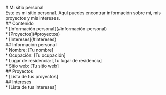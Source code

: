 <p># Mi sitio personal<br>
Este es mi sitio personal. Aquí puedes encontrar información sobre mí, mis<br>
proyectos y mis intereses.<br>
## Contenido<br>
* [Información personal](#información-personal)<br>
* [Proyectos](#proyectos)<br>
* [Intereses](#intereses)<br>
## Información personal<br>
* Nombre: [Tu nombre]<br>
* Ocupación: [Tu ocupación]<br>
* Lugar de residencia: [Tu lugar de residencia]<br>
* Sitio web: [Tu sitio web]<br>
## Proyectos<br>
* [Lista de tus proyectos]<br>
## Intereses<br>
* [Lista de tus intereses]<br>
</p>
